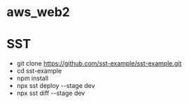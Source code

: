 # aws_web2

# SST
- git clone https://github.com/sst-example/sst-example.git
- cd sst-example
- npm install
- npx sst deploy --stage dev
- npx sst diff --stage dev